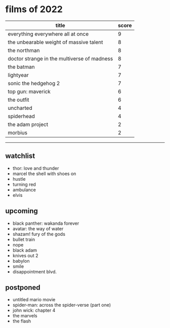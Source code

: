 # films of 2022

|title                                       |score|
|--------------------------------------------|-----|
|everything everywhere all at once           |9    |
|the unbearable weight of massive talent     |8    |
|the northman 				     |8    |
|doctor strange in the multiverse of madness |8    |
|the batman                                  |7    |
|lightyear				     |7    |
|sonic the hedgehog 2 			     |7    |
|top gun: maverick 			     |6    |
|the outfit                                  |6    |
|uncharted                                   |4    |
|spiderhead				     |4    |
|the adam project                            |2    |
|morbius                                     |2    |

---

## watchlist

- thor: love and thunder
- marcel the shell with shoes on
- hustle
- turning red
- ambulance
- elvis

## upcoming

- black panther: wakanda forever
- avatar: the way of water
- shazam! fury of the gods
- bullet train
- nope
- black adam
- knives out 2
- babylon
- smile
- disappointment blvd.

## postponed

- untitled mario movie
- spider-man: across the spider-verse (part one)
- john wick: chapter 4
- the marvels
- the flash

